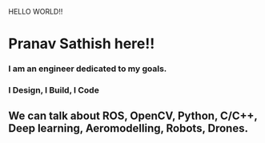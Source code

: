 <!--
<p align="center">
  <img src="https://miro.medium.com/max/2048/1*OohqW5DGh9CQS4hLY5FXzA.png" height="230"/>
</p>
-->

HELLO WORLD!!

<h1> Pranav Sathish here!!</h1>


<h3>I am an engineer dedicated to my goals. </h3>
<h3> I Design, I Build, I Code </h3>



## We can talk about ROS, OpenCV, Python, C/C++, Deep learning, Aeromodelling, Robots, Drones.


 
<!--
**vanarp0915/vanarp0915** is a ✨ _special_ ✨ repository because its `README.md` (this file) appears on your GitHub profile.

Here are some ideas to get you started:

- 🔭 I’m currently working on ...
- 🌱 I’m currently learning ...
- 👯 I’m looking to collaborate on ...
- 🤔 I’m looking for help with ...
- 💬 Ask me about ...
- 📫 How to reach me: ...
- 😄 Pronouns: ...
- ⚡ Fun fact: ...
-->
